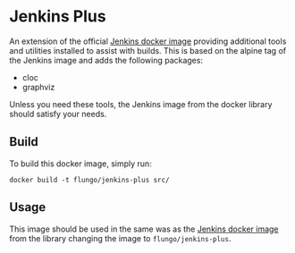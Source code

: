 # Jenkins Plus

An extension of the official [Jenkins docker image](https://hub.docker.com/_/jenkins/) providing additional tools and utilities installed to assist with builds. This is based on the alpine tag of the Jenkins image and adds the following packages:

- cloc
- graphviz

Unless you need these tools, the Jenkins image from the docker library should satisfy your needs.

## Build

To build this docker image, simply run:

```
docker build -t flungo/jenkins-plus src/
```

## Usage

This image should be used in the same was as the [Jenkins docker image](https://hub.docker.com/_/jenkins/) from the library changing the image to `flungo/jenkins-plus`.
